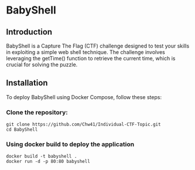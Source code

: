 #  BabyShell 

## Introduction
BabyShell is a Capture The Flag (CTF) challenge designed to test your skills in exploiting a simple web shell technique. The challenge involves leveraging the getTime() function to retrieve the current time, which is crucial for solving the puzzle.

## Installation
To deploy BabyShell using Docker Compose, follow these steps:
### Clone the repository:
```
git clone https://github.com/Chw41/Individual-CTF-Topic.git
cd BabyShell
```  
### Using docker build to deploy the application
```
docker build -t babyshell .
docker run -d -p 80:80 babyshell
```

